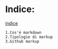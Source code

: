 # Indice: 
[indice](index.md)
    
    1.Cos'è markdown
    2.Tipologie di markup
    3.Github markup

